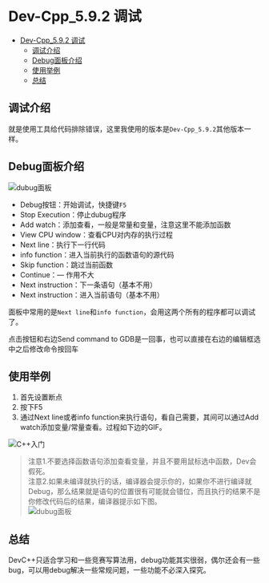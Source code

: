 # Dev-Cpp_5.9.2 调试

* [Dev\-Cpp\_5\.9\.2 调试](#dev-cpp_592-%E8%B0%83%E8%AF%95)
  * [调试介绍](#%E8%B0%83%E8%AF%95%E4%BB%8B%E7%BB%8D)
  * [Debug面板介绍](#debug%E9%9D%A2%E6%9D%BF%E4%BB%8B%E7%BB%8D)
  * [使用举例](#%E4%BD%BF%E7%94%A8%E4%B8%BE%E4%BE%8B)
  * [总结](#%E6%80%BB%E7%BB%93)

## 调试介绍

就是使用工具给代码排除错误，这里我使用的版本是`Dev-Cpp_5.9.2`其他版本一样。

## Debug面板介绍

![dubug面板](dubug面板.png)

* Debug按钮：开始调试，快捷键`F5`
* Stop Execution：停止dubug程序
* Add watch：添加查看，一般是常量和变量，注意这里不能添加函数
* View CPU window：查看CPU对内存的执行过程
* Next line：执行下一行代码
* info function：进入当前执行的函数语句的源代码
* Skip function：跳过当前函数
* Continue：— 作用不大
* Next instruction：下一条语句（基本不用）
* Next instruction：进入当前语句（基本不用）

面板中常用的是`Next line`和`info function`，会用这两个所有的程序都可以调试了。

点击按钮和右边Send command to GDB是一回事，也可以直接在右边的编辑框选中之后修改命令按回车

## 使用举例

1. 首先设置断点
2. 按下F5
3. 通过Next line或者info function来执行语句，看自己需要，其间可以通过Add watch添加变量/常量查看。过程如下边的GIF。

![C++入门](GIF.gif)

> 注意1.不要选择函数语句添加查看变量，并且不要用鼠标选中函数，Dev会假死。  
> 注意2.如果未编译就执行的话，编译器会提示你的，如果你不进行编译就Debug，那么结果就是语句的位置很有可能就会错位，而且执行的结果不是你修改代码后的结果，编译器提示如下图。  
![dubug面板](编译后更新.png)

## 总结

DevC++只适合学习和一些竞赛写算法用，debug功能其实很弱，偶尔还会有一些bug，可以用debug解决一些常规问题，一些功能不必深入探究。
